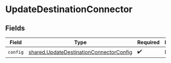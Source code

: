 # UpdateDestinationConnector


## Fields

| Field                                                                                              | Type                                                                                               | Required                                                                                           | Description                                                                                        |
| -------------------------------------------------------------------------------------------------- | -------------------------------------------------------------------------------------------------- | -------------------------------------------------------------------------------------------------- | -------------------------------------------------------------------------------------------------- |
| `config`                                                                                           | [shared.UpdateDestinationConnectorConfig](../../models/shared/updatedestinationconnectorconfig.md) | :heavy_check_mark:                                                                                 | N/A                                                                                                |